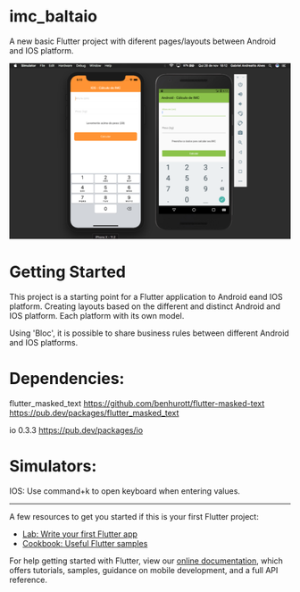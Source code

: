 # imc_baltaio

A new basic Flutter project with diferent pages/layouts between Android and IOS platform.

<img src="readme/flutter-devices_keyboard.png">

# Getting Started

This project is a starting point for a Flutter application to Android eand IOS platform.
Creating layouts based on the different and distinct Android and IOS platform.
Each platform with its own model.

Using 'Bloc', it is possible to share business rules between different Android and IOS platforms.

# Dependencies:

flutter_masked_text
https://github.com/benhurott/flutter-masked-text
https://pub.dev/packages/flutter_masked_text

io 0.3.3
https://pub.dev/packages/io

# Simulators:

IOS: Use command+k to open keyboard when entering values.

-------------------------------------------------------------------------------------

A few resources to get you started if this is your first Flutter project:

- [Lab: Write your first Flutter app](https://flutter.dev/docs/get-started/codelab)
- [Cookbook: Useful Flutter samples](https://flutter.dev/docs/cookbook)

For help getting started with Flutter, view our
[online documentation](https://flutter.dev/docs), which offers tutorials,
samples, guidance on mobile development, and a full API reference.

